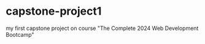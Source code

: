 # capstone-project1
my first capstone project on course "The Complete 2024 Web Development Bootcamp"
